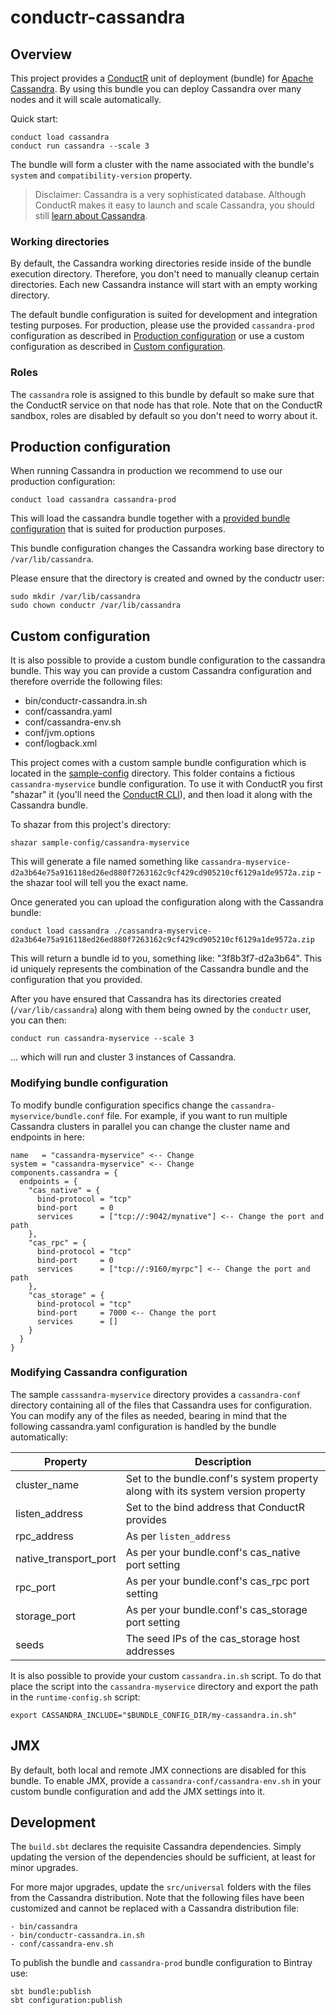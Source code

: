 # conductr-cassandra

## Overview

This project provides a [ConductR](http://conductr.typesafe.com) unit of deployment (bundle) for [Apache Cassandra](http://cassandra.apache.org/). By using this bundle you can deploy Cassandra over many nodes and it will scale automatically.

Quick start:

```
conduct load cassandra
conduct run cassandra --scale 3
```

The bundle will form a cluster with the name associated with the bundle's `system` and `compatibility-version` property.

> Disclaimer: Cassandra is a very sophisticated database. Although ConductR makes it easy to launch and scale Cassandra, you should still [learn about Cassandra](http://www.tutorialspoint.com/cassandra/).

### Working directories

By default, the Cassandra working directories reside inside of the bundle execution directory. Therefore, you don't need to manually cleanup certain directories. Each new Cassandra instance will start with an empty working directory.

The default bundle configuration is suited for development and integration testing purposes. For production, please use the provided `cassandra-prod` configuration as described in [Production configuration](#production-configuration) or use a custom configuration as described in [Custom configuration](#custom-configuration).

### Roles

The `cassandra` role is assigned to this bundle by default so make sure that the ConductR service on that node has that role. Note that on the ConductR sandbox, roles are disabled by default so you don't need to worry about it.

## Production configuration

When running Cassandra in production we recommend to use our production configuration:

```
conduct load cassandra cassandra-prod
```

This will load the cassandra bundle together with a [provided bundle configuration](https://github.com/typesafehub/conductr-cassandra/tree/master/src/bundle-configuration/cassandra-prod) that is suited for production purposes.

This bundle configuration changes the Cassandra working base directory to `/var/lib/cassandra`.

Please ensure that the directory is created and owned by the conductr user:

```
sudo mkdir /var/lib/cassandra
sudo chown conductr /var/lib/cassandra
```

## Custom configuration

It is also possible to provide a custom bundle configuration to the cassandra bundle. This way you can provide a custom Cassandra configuration and therefore override the following files:
- bin/conductr-cassandra.in.sh
- conf/cassandra.yaml
- conf/cassandra-env.sh
- conf/jvm.options
- conf/logback.xml

This project comes with a custom sample bundle configuration which is located in the [sample-config](https://github.com/typesafehub/conductr-cassandra/tree/master/sample-config) directory. This folder contains a fictious `cassandra-myservice` bundle configuration. To use it with ConductR you first "shazar" it (you'll need the [ConductR CLI](https://github.com/typesafehub/conductr-cli#command-line-interface-cli-for-typesafe-conductr)), and then load it along with the Cassandra bundle. 

To shazar from this project's directory:

```
shazar sample-config/cassandra-myservice
```

This will generate a file named something like `cassandra-myservice-d2a3b64e75a916118ed26ed880f7263162c9cf429cd905210cf6129a1de9572a.zip` - the shazar tool will tell you the exact name.

Once generated you can upload the configuration along with the Cassandra bundle:

```
conduct load cassandra ./cassandra-myservice-d2a3b64e75a916118ed26ed880f7263162c9cf429cd905210cf6129a1de9572a.zip
```

This will return a bundle id to you, something like: "3f8b3f7-d2a3b64". This id uniquely represents the combination of the Cassandra bundle and the configuration that you provided.

After you have ensured that Cassandra has its directories created (`/var/lib/cassandra`) along with them being owned by the `conductr` user, you can then:

```
conduct run cassandra-myservice --scale 3
```

... which will run and cluster 3 instances of Cassandra.

### Modifying bundle configuration

To modify bundle configuration specifics change the `cassandra-myservice/bundle.conf` file. For example, if you want to run multiple Cassandra clusters in parallel you can change the cluster name and endpoints in here:

```
name   = "cassandra-myservice" <-- Change
system = "cassandra-myservice" <-- Change
components.cassandra = {
  endpoints = {
    "cas_native" = {
      bind-protocol = "tcp"
      bind-port     = 0
      services      = ["tcp://:9042/mynative"] <-- Change the port and path
    },
    "cas_rpc" = {
      bind-protocol = "tcp"
      bind-port     = 0
      services      = ["tcp://:9160/myrpc"] <-- Change the port and path
    },
    "cas_storage" = {
      bind-protocol = "tcp"
      bind-port     = 7000 <-- Change the port
      services      = []
    }
  }
}
```

### Modifying Cassandra configuration

The sample `casssandra-myservice` directory provides a `cassandra-conf` directory containing all of the files that Cassandra uses for configuration. You can modify any of the files as needed, bearing in mind that the following cassandra.yaml configuration is handled by the bundle automatically:

Property               | Description
-----------------------|------------
cluster_name           | Set to the bundle.conf's system property along with its system version property
listen_address         | Set to the bind address that ConductR provides
rpc_address            | As per `listen_address`
native_transport_port  | As per your bundle.conf's cas_native port setting
rpc_port               | As per your bundle.conf's cas_rpc port setting
storage_port           | As per your bundle.conf's cas_storage port setting
seeds                  | The seed IPs of the cas_storage host addresses

It is also possible to provide your custom `cassandra.in.sh` script. To do that place the script into the `cassandra-myservice` directory and export the path in the `runtime-config.sh` script:

```
export CASSANDRA_INCLUDE="$BUNDLE_CONFIG_DIR/my-cassandra.in.sh"
```

## JMX

By default, both local and remote JMX connections are disabled for this bundle. To enable JMX, provide a `cassandra-conf/cassandra-env.sh` in your custom bundle configuration and add the JMX settings into it.

## Development

The `build.sbt` declares the requisite Cassandra dependencies. Simply updating the version of the dependencies should be sufficient, at least for minor upgrades.

For more major upgrades, update the `src/universal` folders with the files from the Cassandra distribution. Note that the following files have been customized and cannot be replaced with a Cassandra distribution file:

```
- bin/cassandra
- bin/conductr-cassandra.in.sh
- conf/cassandra-env.sh
```

To publish the bundle and `cassandra-prod` bundle configuration to Bintray use:

```
sbt bundle:publish
sbt configuration:publish
```
